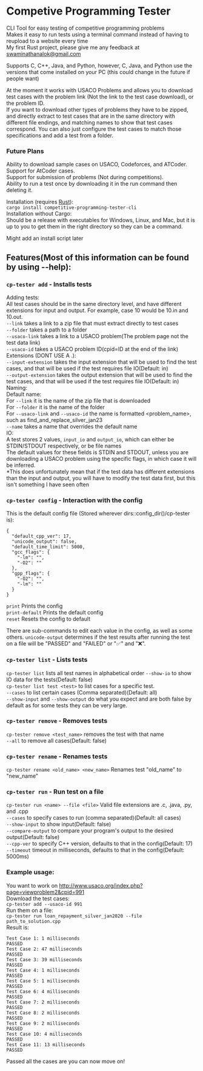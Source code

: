 # Competive Programming Tester
CLI Tool for easy testing of competitive programming problems  
Makes it easy to run tests using a terminal command instead of having to reupload to a website every time  
My first Rust project, please give me any feedback at swaminathanalok@gmail.com  

Supports C, C++, Java, and Python, however, C, Java, and Python use the versions that come installed on your PC (this could change in the future if people want)  

At the moment it works with USACO Problems and allows you to download test cases with the problem link (Not the link to the test case download), or the problem ID.  
If you want to download other types of problems they have to be zipped, and directly extract to test cases that are in the same directory with different file endings, and matching names to show that test cases correspond. You can also just configure the test cases to match those specifications and add a test from a folder.   

### Future Plans
Ability to download sample cases on USACO, Codeforces, and ATCoder.  
Support for AtCoder cases.  
Support for submission of problems (Not during competitions).  
Ability to run a test once by downloading it in the run command then deleting it.   

Installation (requires [Rust](https://www.rust-lang.org/tools/install)):  
  `cargo install competitive-programming-tester-cli`  
Installation without Cargo:  
  Should be a release with executables for Windows, Linux, and Mac, but it is up to you to get them in the right directory so they can be a command.  

Might add an install script later  

## Features(Most of this information can be found by using --help):  

### `cp-tester add` - Installs tests  
Adding tests:  
  All test cases should be in the same directory level, and have different extensions for input and output. For example, case 10 would be 10.in and 10.out.  
  `--link` takes a link to a zip file that must extract directly to test cases  
  `--folder` takes a path to a folder  
  `--usaco-link` takes a link to a USACO problem(The problem page not the test data link)  
  `--usaco-id` takes a USACO problem ID(cpid=ID at the end of the link)  
Extensions (DONT USE A .):  
  `--input-extension` takes the input extension that will be used to find the test cases, and that will be used if the test requires file IO(Default: in)  
  `--output-extension` takes the output extension that will be used to find the test cases, and that will be used if the test requires file IO(Default: in)  
Naming:  
  Default name:  
    For `--link` it is the name of the zip file that is downloaded  
    For `--folder` it is the name of the folder  
    For `--usaco-link` and `--usaco-id` the name is formatted <problem_name>_<division>_<month><year>, such as find_and_replace_silver_jan23  
  `--name` takes a name that overrides the default name  
IO:  
  A test stores 2 values, `input_io` and `output_io`, which can either be STDIN/STDOUT respectively, or be file names  
  The default values for these fields is STDIN and STDOUT, unless you are downloading a USACO problem using the specific flags, in which case it will be inferred.  
  *This does unfortunately mean that if the test data has different extensions than the input and output, you will have to modify the test data first, but this isn't something I have seen often  

### `cp-tester config` - Interaction with the config  
This is the default config file (Stored wherever dirs::config_dir()/cp-tester is):  
```
{
  "default_cpp_ver": 17,
  "unicode_output": false,
  "default_time_limit": 5000,
  "gcc_flags": {
    "-lm": "",
    "-O2": ""
  },
  "gpp_flags": {
    "-O2": "",
    "-lm": ""
  }
}
```
`print` Prints the config   
`print-default` Prints the default config  
`reset` Resets the config to default  

There are sub-commands to edit each value in the config, as well as some others.
`unicode-output` determines if the test results after running the test on a file will be "PASSED" and "FAILED" or "✅" and "❌".  


### `cp-tester list` - Lists tests  
`cp-tester list` lists all test names in alphabetical order 
`--show-io` to show IO data for the tests(Default: false)  
`cp-tester list test <test>` to list cases for a specific test.   
  `--cases` to list certain cases (Comma separated)(Default: all)  
  `--show-input` and `--show-output` do what you expect and are both false by default as for some tests they can be very large. 
  
### `cp-tester remove` - Removes tests   
`cp-tester remove <test_name>` removes the test with that name  
`--all` to remove all cases(Default: false)  

### `cp-tester rename` - Renames tests  
`cp-tester rename <old_name> <new_name>` Renames test "old_name" to "new_name"  

### `cp-tester run` - Run test on a file  
`cp-tester run <name> --file <file>`  Valid file extensions are .c, .java, .py, and .cpp   
`--cases` to specify cases to run (comma separated)(Default: all cases)  
`--show-input` to show input(Default: false)  
`--compare-output` to compare your program's output to the desired output(Default: false)  
`--cpp-ver` to specify C++ version, defaults to that in the config(Default: 17)  
`--timeout` timeout in milliseconds, defaults to that in the config(Default: 5000ms)  


### Example usage:  
You want to work on http://www.usaco.org/index.php?page=viewproblem2&cpid=991  
Download the test cases:  
`cp-tester add --usaco-id 991`  
Run them on a file:  
`cp-tester run loan_repayment_silver_jan2020 --file path_to_solution.cpp`  
Result is: 
```
Test Case 1: 1 milliseconds
PASSED
Test Case 2: 47 milliseconds
PASSED
Test Case 3: 39 milliseconds
PASSED
Test Case 4: 1 milliseconds
PASSED
Test Case 5: 1 milliseconds
PASSED
Test Case 6: 4 milliseconds
PASSED
Test Case 7: 2 milliseconds
PASSED
Test Case 8: 2 milliseconds
PASSED
Test Case 9: 2 milliseconds
PASSED
Test Case 10: 4 milliseconds
PASSED
Test Case 11: 13 milliseconds
PASSED
``` 
Passed all the cases are you can now move on!



